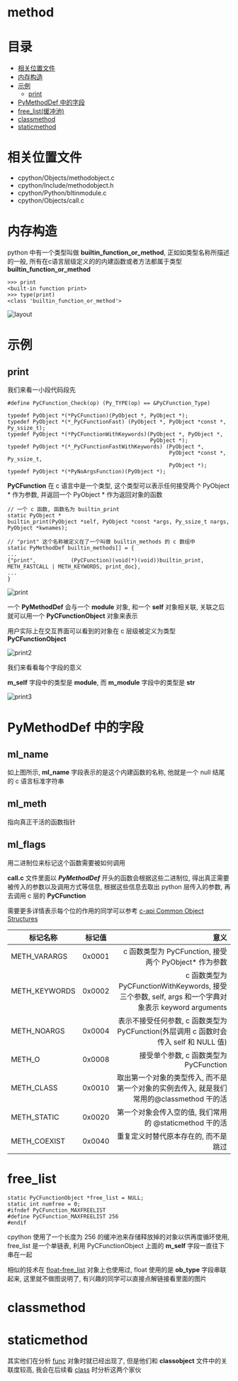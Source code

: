 # method

# 目录

* [相关位置文件](#相关位置文件)
* [内存构造](#内存构造)
* [示例](#示例)
	* [print](#print)
* [PyMethodDef 中的字段](#PyMethodDef-中的字段)
* [free_list(缓冲池)](#free_list)
* [classmethod](#classmethod)
* [staticmethod](#staticmethod)

# 相关位置文件
* cpython/Objects/methodobject.c
* cpython/Include/methodobject.h
* cpython/Python/bltinmodule.c
* cpython/Objects/call.c

# 内存构造

python 中有一个类型叫做 **builtin_function_or_method**, 正如如类型名称所描述的一般, 所有在c语言层级定义的的内建函数或者方法都属于类型 **builtin_function_or_method**

	>>> print
    <built-in function print>
    >>> type(print)
    <class 'builtin_function_or_method'>

![layout](https://github.com/zpoint/CPython-Internals/blob/master/BasicObject/method/layout.png)

# 示例

## print

我们来看一小段代码段先

    #define PyCFunction_Check(op) (Py_TYPE(op) == &PyCFunction_Type)

    typedef PyObject *(*PyCFunction)(PyObject *, PyObject *);
    typedef PyObject *(*_PyCFunctionFast) (PyObject *, PyObject *const *, Py_ssize_t);
    typedef PyObject *(*PyCFunctionWithKeywords)(PyObject *, PyObject *,
                                                 PyObject *);
    typedef PyObject *(*_PyCFunctionFastWithKeywords) (PyObject *,
                                                       PyObject *const *, Py_ssize_t,
                                                       PyObject *);
    typedef PyObject *(*PyNoArgsFunction)(PyObject *);

**PyCFunction** 在 c 语言中是一个类型, 这个类型可以表示任何接受两个 PyObject * 作为参数, 并返回一个 PyObject * 作为返回对象的函数

    // 一个 c 函数, 函数名为 builtin_print
    static PyObject *
    builtin_print(PyObject *self, PyObject *const *args, Py_ssize_t nargs, PyObject *kwnames);

    // "print" 这个名称被定义在了一个叫做 builtin_methods 的 c 数组中
    static PyMethodDef builtin_methods[] = {
    ...
    {"print",           (PyCFunction)(void(*)(void))builtin_print,      METH_FASTCALL | METH_KEYWORDS, print_doc},
    ...
    }

![print](https://github.com/zpoint/CPython-Internals/blob/master/BasicObject/method/print.png)

一个 **PyMethodDef** 会与一个 **module** 对象, 和一个 **self** 对象相关联, 关联之后就可以用一个 **PyCFunctionObject** 对象来表示

用户实际上在交互界面可以看到的对象在 c 层级被定义为类型 **PyCFunctionObject**

![print2](https://github.com/zpoint/CPython-Internals/blob/master/BasicObject/method/print2.png)

我们来看看每个字段的意义

**m_self** 字段中的类型是 **module**, 而 **m_module** 字段中的类型是 **str**

![print3](https://github.com/zpoint/CPython-Internals/blob/master/BasicObject/method/print3.png)

# PyMethodDef 中的字段

## ml_name

如上图所示, **ml_name** 字段表示的是这个内建函数的名称, 他就是一个 null 结尾的 c 语言标准字符串

## ml_meth

指向真正干活的函数指针

## ml_flags

用二进制位来标记这个函数需要被如何调用

**call.c** 文件里面以 **_PyMethodDef_** 开头的函数会根据这些二进制位, 得出真正需要被传入的参数以及调用方式等信息, 根据这些信息去取出 python 层传入的参数, 再去调用 c 层的 **PyCFunction**

需要更多详情表示每个位的作用的同学可以参考 [c-api Common Object Structures](https://docs.python.org/3/c-api/structures.html)

| 标记名称 | 标记值 | 意义 |
| - | :-: | -: |
| METH_VARARGS | 0x0001| c 函数类型为 PyCFunction, 接受两个 PyObject* 作为参数 |
| METH_KEYWORDS | 0x0002 | c 函数类型为 PyCFunctionWithKeywords, 接受三个参数, self, args 和一个字典对象表示 keyword arguments |
| METH_NOARGS | 0x0004 | 表示不接受任何参数, c 函数类型为 PyCFunction(外层调用 c 函数时会传入 self 和 NULL 值) |
| METH_O | 0x0008 | 接受单个参数, c 函数类型为 PyCFunction |
| METH_CLASS | 0x0010 | 取出第一个对象的类型传入, 而不是第一个对象的实例去传入, 就是我们常用的@classmethod 干的活 |
| METH_STATIC | 0x0020 | 第一个对象会传入空的值, 我们常用的 @staticmethod 干的活 |
| METH_COEXIST | 0x0040 | 重复定义时替代原本存在的, 而不是跳过 |

# free_list

    static PyCFunctionObject *free_list = NULL;
    static int numfree = 0;
    #ifndef PyCFunction_MAXFREELIST
    #define PyCFunction_MAXFREELIST 256
    #endif

cpython 使用了一个长度为 256 的缓冲池来存储释放掉的对象以供再度循环使用, free_list 是一个单链表, 利用 PyCFunctionObject 上面的 **m_self** 字段一直往下串在一起

相似的技术在 [float-free_list](https://github.com/zpoint/CPython-Internals/blob/master/BasicObject/float/float_cn.md#free_list) 对象上也使用过, float 使用的是 **ob_type** 字段串联起来, 这里就不做图说明了, 有兴趣的同学可以直接点解链接看里面的图片

# classmethod

# staticmethod

其实他们在分析 [func](https://github.com/zpoint/CPython-Internals/blob/master/BasicObject/func/dunc_cn.md) 对象时就已经出现了, 但是他们和 **classobject** 文件中的关联度较高, 我会在后续看 [class](https://github.com/zpoint/CPython-Internals/blob/master/BasicObject/class/class_cn.md) 时分析这两个家伙